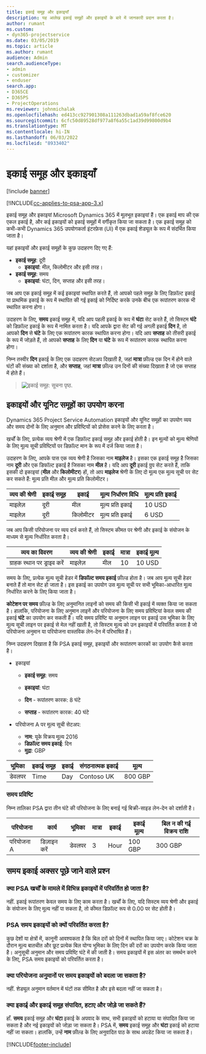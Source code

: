 ```yaml
---
title: इकाई समूह और इकाइयाँ
description: यह आलेख इकाई समूहों और इकाइयों के बारे में जानकारी प्रदान करता है।
author: rumant
ms.custom:
- dyn365-projectservice
ms.date: 03/05/2019
ms.topic: article
ms.author: rumant
audience: Admin
search.audienceType:
- admin
- customizer
- enduser
search.app:
- D365CE
- D365PS
- ProjectOperations
ms.reviewer: johnmichalak
ms.openlocfilehash: ed413cc927901308a111263dbad1a59af8fce620
ms.sourcegitcommit: 6cfc50d89528df977a8f6a55c1ad39d99800d9b4
ms.translationtype: MT
ms.contentlocale: hi-IN
ms.lasthandoff: 06/03/2022
ms.locfileid: "8933402"
---
```

# <a name="unit-groups-and-units"></a>इकाई समूह और इकाइयाँ

[!include [banner](../includes/psa-now-project-operations.md)]

[!INCLUDE[cc-applies-to-psa-app-3.x](../includes/cc-applies-to-psa-app-3x.md)]

इकाई समूह और इकाइयां Microsoft Dynamics 365 में मूलभूत इकाइयां हैं। एक इकाई माप की एक एकल इकाई है, और कई इकाइयों को इकाई समूहों में वर्गीकृत किया जा सकता है। एक इकाई समूह को कभी-कभी Dynamics 365 उपयोगकर्ता इंटरफ़ेस (UI) में एक इकाई शेड्यूल के रूप में संदर्भित किया जाता है। 

यहां इकाइयों और इकाई समूहों के कुछ उदाहरण दिए गए हैं:
 
- **इकाई समूह**: दूरी 
    - **इकाइयां**: मील, किलोमीटर और इसी तरह।
- **इकाई समूह**: समय
    - **इकाइयां**: घंटा, दिन, सप्ताह और इसी तरह। 

जब आप एक इकाई समूह में कई इकाइयां स्थापित करते हैं, तो आपको पहले समूह के लिए डिफ़ॉल्ट इकाई या प्राथमिक इकाई के रूप में स्थापित की गई इकाई को निर्दिष्ट करके उनके बीच एक रूपांतरण कारक भी स्थापित करना होगा। 

उदाहरण के लिए, **समय** इकाई समूह में, यदि आप पहली इकाई के रूप में **घंटा** सेट करते हैं, तो सिस्टम **घंटे** को डिफ़ॉल्ट इकाई के रूप में नामित करता है। यदि आपके द्वारा सेट की गई अगली इकाई **दिन** है, तो आपको **दिन** से **घंटे** के लिए एक रूपांतरण कारक स्थापित करना होगा। यदि आप **सप्ताह** को तीसरी इकाई के रूप में जोड़ते हैं, तो आपको **सप्ताह** के लिए **दिन** या **घंटे** के रूप में रूपांतरण कारक स्थापित करना होगा। 

निम्न तस्वीर **दिन** इकाई के लिए एक उदाहरण सेटअप दिखाती है, जहां **मात्रा** फ़ील्ड एक दिन में होने वाले घंटों की संख्या को दर्शाता है, और **सप्ताह**, जहां **मात्रा** फ़ील्ड उन दिनों की संख्या दिखाता है जो एक सप्ताह में होते हैं।

> ![इकाई समूह: सूचना पृष्ठ.](media/advanced-2.png)

## <a name="using-units-and-unit-groups"></a>इकाइयों और यूनिट समूहों का उपयोग करना

Dynamics 365 Project Service Automation इकाइयों और यूनिट समूहों का उपयोग व्यय और समय दोनों के लिए अनुमान और प्रविष्टियों को प्रोसेस करने के लिए करता है। 

खर्चों के लिए, प्रत्येक व्यय श्रेणी में एक डिफ़ॉल्ट इकाई समूह और इकाई होती है। इन मूल्यों को मूल्य श्रेणियों के लिए मूल्य सूची प्रविष्टियों पर डिफ़ॉल्ट मान के रूप में दर्ज किया जाता है। 

उदाहरण के लिए, आपके पास एक व्यय श्रेणी है जिसका नाम **माइलेज** है। इसका एक इकाई समूह है जिसका नाम **दूरी** और एक डिफॉल्ट इकाई है जिसका नाम **मील** है। यदि आप **दूरी** इकाई ग्रुप सेट करते हैं, ताकि इसकी दो इकाइयां (**मील** और **किलोमीटर**) हों, तो आप **माइलेज** श्रेणी के लिए दो मूल्य एक मूल्य सूची पर सेट कर सकते हैं: मूल्य प्रति मील और मूल्य प्रति किलोमीटर।

| व्यय की श्रेणी  | इकाई समूह  | इकाई      | मूल्य निर्धारण विधि  | मूल्य प्रति इकाई  |
|-------------------|---------------|-----------|-------------------|-------------------|
| माइलेज़           | दूरी      | मील      | मूल्य प्रति इकाई    | 10 USD            |
| माइलेज़           | दूरी      | किलोमीटर | मूल्य प्रति इकाई    |  6 USD            |

जब आप किसी परियोजना पर व्यय दर्ज करते हैं, तो सिस्टम कीमत पर श्रेणी और इकाई के संयोजन के माध्यम से मूल्य निर्धारित करता है। 

| व्यय का विवरण        | व्यय की श्रेणी  | इकाई  | मात्रा  | इकाई मूल्य   |
|----------------------------|---------------------|-------|-----------|----------------|
| ग्राहक स्थान पर ड्राइव करें | माइलेज़             | मील  | 10        | 10 USD         |

समय के लिए, प्रत्येक मूल्य सूची हेडर में **डिफॉल्ट समय इकाई** फ़ील्ड होता है। जब आप मूल्य सूची हेडर बनाते हैं तो मान सेट हो जाता है। इस इकाई का उपयोग उस मूल्य सूची पर सभी भूमिका-आधारित मूल्य निर्धारित करने के लिए किया जाता है।

**कोटेशन पर समय** फ़ील्ड के लिए अनुमानित लाइनों को समय की किसी भी इकाई में व्यक्त किया जा सकता है। हालांकि, परियोजना के लिए अनुमान लाइनें और परियोजना के लिए समय प्रविष्टियां केवल समय की इकाई **घंटे** का उपयोग कर सकती हैं। यदि समय प्रविष्टि या अनुमान लाइन पर इकाई उस भूमिका के लिए मूल्य सूची लाइन पर इकाई से मेल नहीं खाती है, तो सिस्टम मूल्य को उन इकाइयों में परिवर्तित करता है जो परियोजना अनुमान या परियोजना वास्तविक लेन-देन में परिभाषित हैं।

निम्न उदाहरण दिखाता है कि PSA इकाई समूह, इकाइयों और रूपांतरण कारकों का उपयोग कैसे करता है।
- इकाइयां

   - **इकाई समूह**: समय 
   - **इकाइयां**: घंटा 
    
    - **दिन** - रूपांतरण कारक: 8 घंटे       
    - **सप्ताह** - रूपांतरण कारक: 40 घंटे  
        
- परियोजना A पर मूल्य सूची सेटअप:

    - **नाम**: यूके विक्रय मूल्य 2016 
    - **डिफ़ॉल्ट समय इकाई**: दिन 
    - **मुद्रा**: GBP

| भूमिका      | इकाई समूह | इकाई | संगठनात्मक इकाई | मूल्य   |
|-----------|------------|------|---------------------|---------|
| डेवलपर | Time       | Day  | Contoso UK          | 800 GBP |

### <a name="time-entry"></a>समय प्रविष्टि

निम्न तालिका PSA द्वारा तीन घंटे की परियोजना के लिए बनाई गई बिक्री-साइड लेन-देन को दर्शाती है।


| परियोजना   | कार्य    | भूमिका      | मात्रा | इकाई  | इकाई मूल्य | बिल न की गई विक्रय राशि |
|-----------|---------|-----------|----------|-------|------------|-----------------------|
| परियोजना A | डिज़ाइन करें  | डेवलपर | 3        | Hour  | 100 GBP    | 300 GBP               |

## <a name="time-unit-faq"></a>समय इकाई अक्सर पूछे जाने वाले प्रश्न

### <a name="does-psa-convert-to-different-units-in-the-case-of-expenses"></a>क्या PSA खर्चों के मामले में विभिन्न इकाइयों में परिवर्तित हो जाता है?
नहीं. इकाई रूपांतरण केवल समय के लिए काम करता है। खर्चों के लिए, यदि सिस्टम व्यय श्रेणी और इकाई के संयोजन के लिए मूल्य नहीं पा सकता है, तो कीमत डिफ़ॉल्ट रूप से 0.00 पर सेट होती है।

### <a name="why-does-psa-convert-time-units"></a>PSA समय इकाइयों को क्यों परिवर्तित करता है?
कुछ देशों या क्षेत्रों में, कानूनी आवश्यकता है कि बिल दरों को दिनों में स्थापित किया जाए। कोटेशन चक्र के दौरान मूल्य बातचीत और छूट प्रत्येक बिल योग्य भूमिका के लिए दिन की दरों का उपयोग करके किया जाता है। अनुसूची अनुमान और समय प्रविष्टि घंटे में की जाती है। समय इकाइयों में इस अंतर का समर्थन करने के लिए, PSA समय इकाइयों को परिवर्तित करता है।

### <a name="can-time-units-be-changed-on-project-estimates"></a>क्या परियोजना अनुमानों पर समय इकाइयों को बदला जा सकता है?
नहीं. शेड्यूल अनुमान वर्तमान में घंटों तक सीमित है और इसे बदला नहीं जा सकता है।

### <a name="can-units-and-unit-groups-be-edited-deleted-and-added"></a>क्या इकाई और इकाई समूह संपादित, हटाए और जोड़े जा सकते हैं?
हाँ. **समय** इकाई समूह और **घंटा** इकाई के अपवाद के साथ, सभी इकाइयों को हटाया या संपादित किया जा सकता है और नई इकाइयों को जोड़ा जा सकता है। PSA में, **समय** इकाई समूह और **घंटा** इकाई को हटाया नहीं जा सकता। हालांकि, उन्हें **नाम** फ़ील्ड के लिए अनुवादित पाठ के साथ अपडेट किया जा सकता है।


[!INCLUDE[footer-include](../includes/footer-banner.md)]
